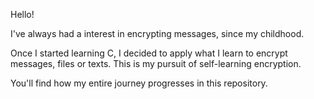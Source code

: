 Hello!

I've always had a interest in encrypting messages, since my childhood.

Once I started learning C, I decided to apply what I learn to encrypt messages, files or texts. This is my pursuit of self-learning encryption.

You'll find how my entire journey progresses in this repository.
